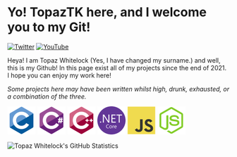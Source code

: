 # Yo! TopazTK here, and I welcome you to my Git!

[![Twitter](https://img.shields.io/badge/-Twitter-blue?style=flat&logo=twitter&logoColor=white)](https://twitter.com/Topaz_theKarma)
[![YouTube](https://img.shields.io/badge/-YouTube-red?style=flat&logo=youtube&logoColor=white)](https://www.youtube.com/TopazTK)

Heya! I am Topaz Whitelock (Yes, I have changed my surname.) and well, this is my Github!
In this page exist all of my projects since the end of 2021. I hope you can enjoy my work here!

_Some projects here may have been written whilst high, drunk, exhausted, or a combination of the three._

<code><img height="64" src="https://github.com/devicons/devicon/blob/master/icons/c/c-original.svg"></code>
<code><img height="64" src="https://github.com/devicons/devicon/blob/master/icons/csharp/csharp-original.svg"></code>
<code><img height="64" src="https://github.com/devicons/devicon/blob/master/icons/cplusplus/cplusplus-original.svg"></code>
<code><img height="64" src="https://github.com/devicons/devicon/blob/master/icons/dotnetcore/dotnetcore-original.svg"></code>
<code><img height="64" src="https://github.com/devicons/devicon/blob/master/icons/javascript/javascript-original.svg"></code>
<code><img height="64" src="https://github.com/devicons/devicon/blob/master/icons/nodejs/nodejs-original.svg"></code>

![Topaz Whitelock's GitHub Statistics](https://github-readme-stats.vercel.app/api?username=TopazTK&show_icons=true&hide_rank=true&&count_private=true&theme=dark)
